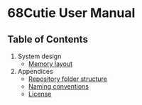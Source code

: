 # 68Cutie User Manual

## Table of Contents

1.  System design
    *   [Memory layout](memory.md)
2.  Appendices
    *   [Repository folder structure](repo-layout.md)
    *   [Naming conventions](names.md)
    *   [License](../LICENSE)
